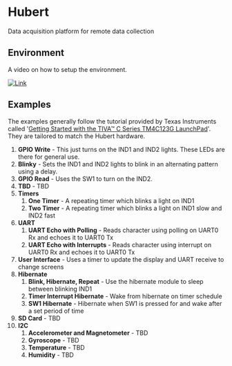 
# Hubert
Data acquisition platform for remote data collection

## Environment
A video on how to setup the environment.

[![Link](https://img.youtube.com/vi/Lsf7iXAZT8M/1.jpg)](https://www.youtube.com/watch?v=Lsf7iXAZT8M)

## Examples
The examples generally follow the tutorial provided by Texas Instruments called
'[Getting Started with the TIVA™ C Series TM4C123G LaunchPad](http://processors.wiki.ti.com/index.php/Getting_Started_with_the_TIVA™_C_Series_TM4C123G_LaunchPad)'.
They are tailored to match the Hubert hardware.
1. **GPIO Write** - This just turns on the IND1 and IND2 lights.  These LEDs are there for general use.
2. **Blinky** - Sets the IND1 and IND2 lights to blink in an alternating pattern using a delay.
3. **GPIO Read** - Uses the SW1 to turn on the IND2.
4. **TBD** - TBD
5. **Timers**
	1. **One Timer** - A repeating timer which blinks a light on IND1
	2. **Two Timer** - A repeating timer which blinks a light on IND1 slow and IND2 fast
6. **UART**
	1. **UART Echo with Polling** - Reads character using polling on UART0 Rx and echoes it to UART0 Tx
	2. **UART Echo with Interrupts** - Reads character using interrupt on UART0 Rx and echoes it to UART0 Tx
7. **User Interface** - Uses a timer to update the display and UART receive to change screens
0. **Hibernate**
	1. **Blink, Hibernate, Repeat** - Use the hibernate module to sleep between blinking IND1
	2. **Timer Interrupt Hibernate** - Wake from hibernate on timer schedule
	3. **SW1 Hibernate** - Hibernate when SW1 is pressed for and wake after a set period of time
0. **SD Card** - TBD
0. **I2C**
	1. **Accelerometer and Magnetometer** - TBD
	2. **Gyroscope** - TBD
	3. **Temperature** - TBD
	4. **Humidity** - TBD